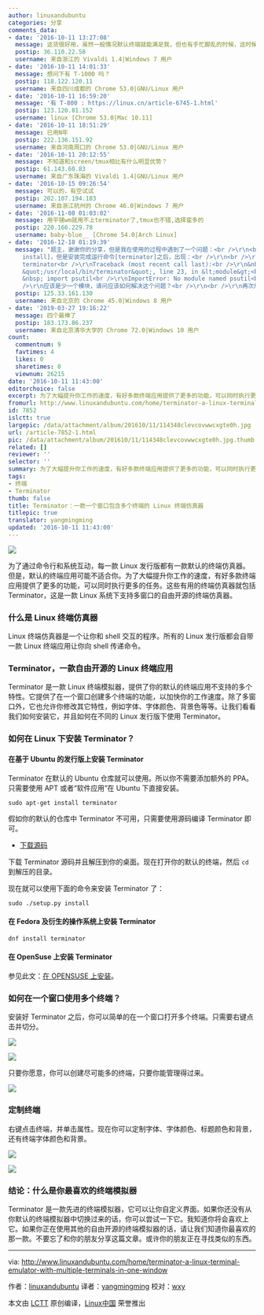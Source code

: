 ```yaml
---
author: linuxandubuntu
categories: 分享
comments_data:
- date: '2016-10-11 13:27:08'
  message: 这货很好用，虽然一般情况默认终端就能满足我，但也有手忙脚乱的时候，这时候Terminator就上场了，不过最多我只会分成四个窗口~
  postip: 36.110.22.58
  username: 来自浙江的 Vivaldi 1.4|Windows 7 用户
- date: '2016-10-11 14:01:33'
  message: 想问下有 T-1000 吗？
  postip: 118.122.120.11
  username: 来自四川成都的 Chrome 53.0|GNU/Linux 用户
- date: '2016-10-11 16:59:20'
  message: '有 T-800 : https://linux.cn/article-6745-1.html'
  postip: 123.120.81.152
  username: linux [Chrome 53.0|Mac 10.11]
- date: '2016-10-11 18:51:29'
  message: 已用N年
  postip: 222.136.151.92
  username: 来自河南周口的 Chrome 53.0|GNU/Linux 用户
- date: '2016-10-11 20:12:55'
  message: 不知道和screen/tmux相比有什么明显优势？
  postip: 61.143.60.83
  username: 来自广东珠海的 Vivaldi 1.4|GNU/Linux 用户
- date: '2016-10-15 09:26:54'
  message: 可以的，有空试试
  postip: 202.107.194.183
  username: 来自浙江杭州的 Chrome 46.0|Windows 7 用户
- date: '2016-11-08 01:03:02'
  message: 用平铺wm就用不上terminator了,tmux也不错,选择蛮多的
  postip: 220.166.229.78
  username: baby-blue__ [Chrome 54.0|Arch Linux]
- date: '2016-12-18 01:19:39'
  message: "题主，谢谢你的分享，但是我在使用的过程中遇到了一个问题：<br />\r\n<br />\r\n我是下载的源码，然后运行[./setup.py
    install]，但是安装完成运行命令[terminator]之后，出现：<br />\r\n<br />\r\nlinux@ubuntu64-vm:/mnt/hgfs/vmshare/terminator-1.90$
    terminator<br />\r\nTraceback (most recent call last):<br />\r\n&nbsp;&nbsp;File
    &quot;/usr/local/bin/terminator&quot;, line 23, in &lt;module&gt;<br />\r\n&nbsp;
    &nbsp; import psutil<br />\r\nImportError: No module named psutil<br />\r\n<br
    />\r\n应该是少一个模块，请问应该如何解决这个问题？<br />\r\n<br />\r\n再次感谢！"
  postip: 125.33.161.130
  username: 来自北京的 Chrome 45.0|Windows 8 用户
- date: '2019-03-27 19:16:22'
  message: 四个最棒了
  postip: 183.173.86.237
  username: 来自北京清华大学的 Chrome 72.0|Windows 10 用户
count:
  commentnum: 9
  favtimes: 4
  likes: 0
  sharetimes: 0
  viewnum: 26215
date: '2016-10-11 11:43:00'
editorchoice: false
excerpt: 为了大幅提升你工作的速度，有好多款终端应用提供了更多的功能，可以同时执行更多的任务。这些有用的终端仿真器就包括 Terminator
fromurl: http://www.linuxandubuntu.com/home/terminator-a-linux-terminal-emulator-with-multiple-terminals-in-one-window
id: 7852
islctt: true
largepic: /data/attachment/album/201610/11/114348clevcovwwcxgte0h.jpg
url: /article-7852-1.html
pic: /data/attachment/album/201610/11/114348clevcovwwcxgte0h.jpg.thumb.jpg
related: []
reviewer: ''
selector: ''
summary: 为了大幅提升你工作的速度，有好多款终端应用提供了更多的功能，可以同时执行更多的任务。这些有用的终端仿真器就包括 Terminator
tags:
- 终端
- Terminator
thumb: false
title: Terminator：一款一个窗口包含多个终端的 Linux 终端仿真器
titlepic: true
translator: yangmingming
updated: '2016-10-11 11:43:00'
---
```


![](/data/attachment/album/201610/11/114348clevcovwwcxgte0h.jpg)


为了通过命令行和系统互动，每一款 Linux 发行版都有一款默认的终端仿真器。但是，默认的终端应用可能不适合你。为了大幅提升你工作的速度，有好多款终端应用提供了更多的功能，可以同时执行更多的任务。这些有用的终端仿真器就包括 Terminator，这是一款 Linux 系统下支持多窗口的自由开源的终端仿真器。


### 什么是 Linux 终端仿真器


Linux 终端仿真器是一个让你和 shell 交互的程序。所有的 Linux 发行版都会自带一款 Linux 终端应用让你向 shell 传递命令。


### Terminator，一款自由开源的 Linux 终端应用


Terminator 是一款 Linux 终端模拟器，提供了你的默认的终端应用不支持的多个特性。它提供了在一个窗口创建多个终端的功能，以加快你的工作速度。除了多窗口外，它也允许你修改其它特性，例如字体、字体颜色、背景色等等。让我们看看我们如何安装它，并且如何在不同的 Linux 发行版下使用 Terminator。


### 如何在 Linux 下安装 Terminator？


#### 在基于 Ubuntu 的发行版上安装 Terminator


Terminator 在默认的 Ubuntu 仓库就可以使用。所以你不需要添加额外的 PPA。只需要使用 APT 或者“软件应用”在 Ubuntu 下直接安装。



```
sudo apt-get install terminator

```

假如你的默认的仓库中 Terminator 不可用，只需要使用源码编译 Terminator 即可。


* [下载源码](https://launchpad.net/terminator/+download)


下载 Terminator 源码并且解压到你的桌面。现在打开你的默认的终端，然后 `cd` 到解压的目录。


现在就可以使用下面的命令来安装 Terminator 了：



```
sudo ./setup.py install

```

#### 在 Fedora 及衍生的操作系统上安装 Terminator



```
dnf install terminator

```

#### 在 OpenSuse 上安装 Terminator


参见此文：[在 OPENSUSE 上安装](http://software.opensuse.org/download.html?project=home%3AKorbi123&package=terminator)。


### 如何在一个窗口使用多个终端？


安装好 Terminator 之后，你可以简单的在一个窗口打开多个终端。只需要右键点击并切分。


![](/data/attachment/album/201610/11/114334blapfyo3p2zl8mop.jpg)


 


![](/data/attachment/album/201610/11/114335bq971vlq9sqvzo16.jpg)


只要你愿意，你可以创建尽可能多的终端，只要你能管理得过来。


![](/data/attachment/album/201610/11/114335w5rsrngkkvpb83gz.jpg)


### 定制终端


右键点击终端，并单击属性。现在你可以定制字体、字体颜色、标题颜色和背景，还有终端字体颜色和背景。


![](/data/attachment/album/201610/11/114336rj4hgiihcg1cjc41.jpg)


 


![](/data/attachment/album/201610/11/114336lmlldsnycyl6tm4l.jpg)


### 结论：什么是你最喜欢的终端模拟器


Terminator 是一款先进的终端模拟器，它可以让你自定义界面。如果你还没有从你默认的终端模拟器中切换过来的话，你可以尝试一下它。我知道你将会喜欢上它。如果你正在使用其他的自由开源的终端模拟器的话，请让我们知道你最喜欢的那一款。不要忘了和你的朋友分享这篇文章。或许你的朋友正在寻找类似的东西。




---


via: <http://www.linuxandubuntu.com/home/terminator-a-linux-terminal-emulator-with-multiple-terminals-in-one-window>


作者：[linuxandubuntu](http://www.linuxandubuntu.com/home/terminator-a-linux-terminal-emulator-with-multiple-terminals-in-one-window) 译者：[yangmingming](https://github.com/yangmingming) 校对：[wxy](https://github.com/wxy)


本文由 [LCTT](https://github.com/LCTT/TranslateProject) 原创编译，[Linux中国](https://linux.cn/) 荣誉推出